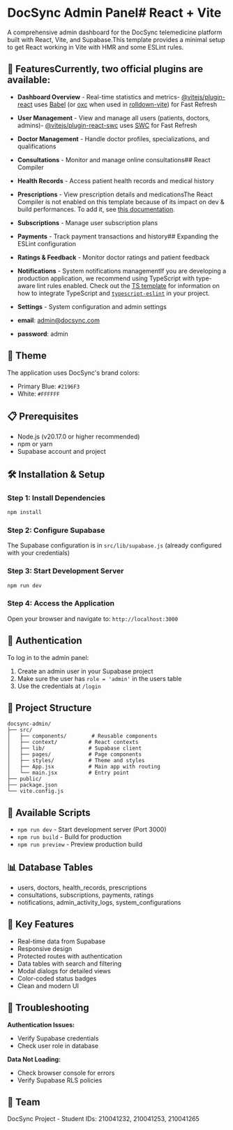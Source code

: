 # DocSync Admin Panel# React + Vite



A comprehensive admin dashboard for the DocSync telemedicine platform built with React, Vite, and Supabase.This template provides a minimal setup to get React working in Vite with HMR and some ESLint rules.



## 🚀 FeaturesCurrently, two official plugins are available:



- **Dashboard Overview** - Real-time statistics and metrics- [@vitejs/plugin-react](https://github.com/vitejs/vite-plugin-react/blob/main/packages/plugin-react) uses [Babel](https://babeljs.io/) (or [oxc](https://oxc.rs) when used in [rolldown-vite](https://vite.dev/guide/rolldown)) for Fast Refresh

- **User Management** - View and manage all users (patients, doctors, admins)- [@vitejs/plugin-react-swc](https://github.com/vitejs/vite-plugin-react/blob/main/packages/plugin-react-swc) uses [SWC](https://swc.rs/) for Fast Refresh

- **Doctor Management** - Handle doctor profiles, specializations, and qualifications

- **Consultations** - Monitor and manage online consultations## React Compiler

- **Health Records** - Access patient health records and medical history

- **Prescriptions** - View prescription details and medicationsThe React Compiler is not enabled on this template because of its impact on dev & build performances. To add it, see [this documentation](https://react.dev/learn/react-compiler/installation).

- **Subscriptions** - Manage user subscription plans

- **Payments** - Track payment transactions and history## Expanding the ESLint configuration

- **Ratings & Feedback** - Monitor doctor ratings and patient feedback

- **Notifications** - System notifications managementIf you are developing a production application, we recommend using TypeScript with type-aware lint rules enabled. Check out the [TS template](https://github.com/vitejs/vite/tree/main/packages/create-vite/template-react-ts) for information on how to integrate TypeScript and [`typescript-eslint`](https://typescript-eslint.io) in your project.

- **Settings** - System configuration and admin settings
- **email**: admin@docsync.com
- **password**: admin

## 🎨 Theme

The application uses DocSync's brand colors:
- Primary Blue: `#2196F3`
- White: `#FFFFFF`

## 📋 Prerequisites

- Node.js (v20.17.0 or higher recommended)
- npm or yarn
- Supabase account and project

## 🛠️ Installation & Setup

### Step 1: Install Dependencies
```bash
npm install
```

### Step 2: Configure Supabase
The Supabase configuration is in `src/lib/supabase.js` (already configured with your credentials)

### Step 3: Start Development Server
```bash
npm run dev
```

### Step 4: Access the Application
Open your browser and navigate to: `http://localhost:3000`

## 🔐 Authentication

To log in to the admin panel:

1. Create an admin user in your Supabase project
2. Make sure the user has `role = 'admin'` in the users table
3. Use the credentials at `/login`

## 📁 Project Structure

```
docsync-admin/
├── src/
│   ├── components/        # Reusable components
│   ├── context/          # React contexts
│   ├── lib/              # Supabase client
│   ├── pages/            # Page components
│   ├── styles/           # Theme and styles
│   ├── App.jsx           # Main app with routing
│   └── main.jsx          # Entry point
├── public/
├── package.json
└── vite.config.js
```

## 🔧 Available Scripts

- `npm run dev` - Start development server (Port 3000)
- `npm run build` - Build for production
- `npm run preview` - Preview production build

## 📊 Database Tables

- users, doctors, health_records, prescriptions
- consultations, subscriptions, payments, ratings
- notifications, admin_activity_logs, system_configurations

## 🎯 Key Features

- Real-time data from Supabase
- Responsive design
- Protected routes with authentication
- Data tables with search and filtering
- Modal dialogs for detailed views
- Color-coded status badges
- Clean and modern UI

## 🐛 Troubleshooting

**Authentication Issues:**
- Verify Supabase credentials
- Check user role in database

**Data Not Loading:**
- Check browser console for errors
- Verify Supabase RLS policies

## 👥 Team

DocSync Project - Student IDs: 210041232, 210041253, 210041265
